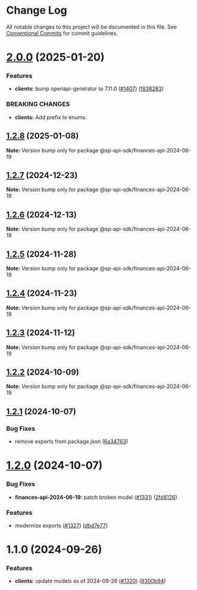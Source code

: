 # Change Log

All notable changes to this project will be documented in this file.
See [Conventional Commits](https://conventionalcommits.org) for commit guidelines.

# [2.0.0](https://github.com/bizon/selling-partner-api-sdk/compare/@sp-api-sdk/finances-api-2024-06-19@1.2.8...@sp-api-sdk/finances-api-2024-06-19@2.0.0) (2025-01-20)

### Features

* **clients:** bump openapi-generator to 7.11.0 ([#1407](https://github.com/bizon/selling-partner-api-sdk/issues/1407)) ([f838283](https://github.com/bizon/selling-partner-api-sdk/commit/f838283172bb7acc895cdecadeddbe9879c07ba6))

### BREAKING CHANGES

* **clients:** Add prefix to enums.

## [1.2.8](https://github.com/bizon/selling-partner-api-sdk/compare/@sp-api-sdk/finances-api-2024-06-19@1.2.7...@sp-api-sdk/finances-api-2024-06-19@1.2.8) (2025-01-08)

**Note:** Version bump only for package @sp-api-sdk/finances-api-2024-06-19

## [1.2.7](https://github.com/bizon/selling-partner-api-sdk/compare/@sp-api-sdk/finances-api-2024-06-19@1.2.6...@sp-api-sdk/finances-api-2024-06-19@1.2.7) (2024-12-23)

**Note:** Version bump only for package @sp-api-sdk/finances-api-2024-06-19

## [1.2.6](https://github.com/bizon/selling-partner-api-sdk/compare/@sp-api-sdk/finances-api-2024-06-19@1.2.5...@sp-api-sdk/finances-api-2024-06-19@1.2.6) (2024-12-13)

**Note:** Version bump only for package @sp-api-sdk/finances-api-2024-06-19

## [1.2.5](https://github.com/bizon/selling-partner-api-sdk/compare/@sp-api-sdk/finances-api-2024-06-19@1.2.4...@sp-api-sdk/finances-api-2024-06-19@1.2.5) (2024-11-28)

**Note:** Version bump only for package @sp-api-sdk/finances-api-2024-06-19

## [1.2.4](https://github.com/bizon/selling-partner-api-sdk/compare/@sp-api-sdk/finances-api-2024-06-19@1.2.3...@sp-api-sdk/finances-api-2024-06-19@1.2.4) (2024-11-23)

**Note:** Version bump only for package @sp-api-sdk/finances-api-2024-06-19

## [1.2.3](https://github.com/bizon/selling-partner-api-sdk/compare/@sp-api-sdk/finances-api-2024-06-19@1.2.2...@sp-api-sdk/finances-api-2024-06-19@1.2.3) (2024-11-12)

**Note:** Version bump only for package @sp-api-sdk/finances-api-2024-06-19

## [1.2.2](https://github.com/bizon/selling-partner-api-sdk/compare/@sp-api-sdk/finances-api-2024-06-19@1.2.1...@sp-api-sdk/finances-api-2024-06-19@1.2.2) (2024-10-09)

**Note:** Version bump only for package @sp-api-sdk/finances-api-2024-06-19

## [1.2.1](https://github.com/bizon/selling-partner-api-sdk/compare/@sp-api-sdk/finances-api-2024-06-19@1.2.0...@sp-api-sdk/finances-api-2024-06-19@1.2.1) (2024-10-07)

### Bug Fixes

* remove exports from package.json ([6a34763](https://github.com/bizon/selling-partner-api-sdk/commit/6a347634f8089f511a393ad481a93796431e8947))

# [1.2.0](https://github.com/bizon/selling-partner-api-sdk/compare/@sp-api-sdk/finances-api-2024-06-19@1.1.0...@sp-api-sdk/finances-api-2024-06-19@1.2.0) (2024-10-07)

### Bug Fixes

* **finances-api-2024-06-19:** patch broken model ([#1331](https://github.com/bizon/selling-partner-api-sdk/issues/1331)) ([2fd8126](https://github.com/bizon/selling-partner-api-sdk/commit/2fd8126e9d753344fbf2c3c7376dcc16e124f720))

### Features

* modernize exports ([#1327](https://github.com/bizon/selling-partner-api-sdk/issues/1327)) ([dbd7e77](https://github.com/bizon/selling-partner-api-sdk/commit/dbd7e77ebe5d64131a46671df332fdf66f8b0e0c))

# 1.1.0 (2024-09-26)

### Features

* **clients:** update models as of 2024-09-26 ([#1320](https://github.com/bizon/selling-partner-api-sdk/issues/1320)) ([9300b94](https://github.com/bizon/selling-partner-api-sdk/commit/9300b94c17df12d40a99b754d69408b52bfd7e58))
